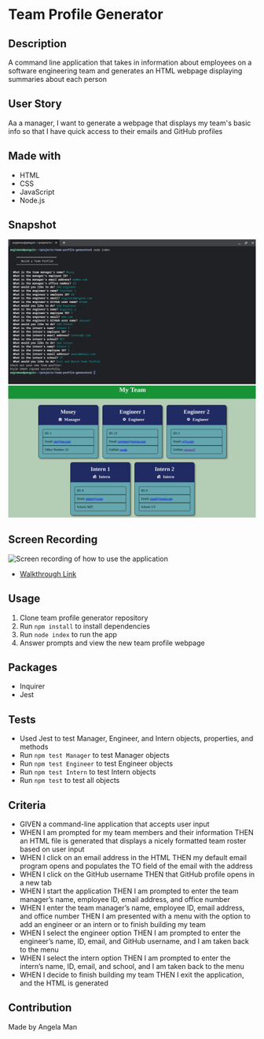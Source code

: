 # Team Profile Generator

## Description
A command line application that takes in information about employees on a software engineering team and generates an HTML webpage displaying summaries about each person

## User Story
Aa a manager, I want to generate a webpage that displays my team's basic info so that I have quick access to their emails and GitHub profiles

## Made with
* HTML
* CSS
* JavaScript
* Node.js

## Snapshot
![Snapshot of the terminal prompts for employee information](./images/command-prompts.png)
![Snapshot of the generated webpage displaying employee information](./images/team-profile.png)

## Screen Recording
![Screen recording of how to use the application](./images/team-profile-generator-demo.gif)
* [Walkthrough Link](https://drive.google.com/file/d/1313lCS6tPkmQkB33CiAXoHBb2Qp-ZL8p/view)

## Usage
1. Clone team profile generator repository
2. Run <code>npm install</code> to install dependencies
3. Run <code>node index</code> to run the app
4. Answer prompts and view the new team profile webpage

## Packages
* Inquirer
* Jest

## Tests
* Used Jest to test Manager, Engineer, and Intern objects, properties, and methods
* Run <code>npm test Manager</code> to test Manager objects
* Run <code>npm test Engineer</code> to test Engineer objects
* Run <code>npm test Intern</code> to test Intern objects
* Run <code>npm test</code> to test all objects

## Criteria
* GIVEN a command-line application that accepts user input
* WHEN I am prompted for my team members and their information
THEN an HTML file is generated that displays a nicely formatted team roster based on user input
* WHEN I click on an email address in the HTML
THEN my default email program opens and populates the TO field of the email with the address
* WHEN I click on the GitHub username
THEN that GitHub profile opens in a new tab
* WHEN I start the application
THEN I am prompted to enter the team manager’s name, employee ID, email address, and office number
* WHEN I enter the team manager’s name, employee ID, email address, and office number
THEN I am presented with a menu with the option to add an engineer or an intern or to finish building my team
* WHEN I select the engineer option
THEN I am prompted to enter the engineer’s name, ID, email, and GitHub username, and I am taken back to the menu
* WHEN I select the intern option
THEN I am prompted to enter the intern’s name, ID, email, and school, and I am taken back to the menu
* WHEN I decide to finish building my team
THEN I exit the application, and the HTML is generated

## Contribution
Made by Angela Man